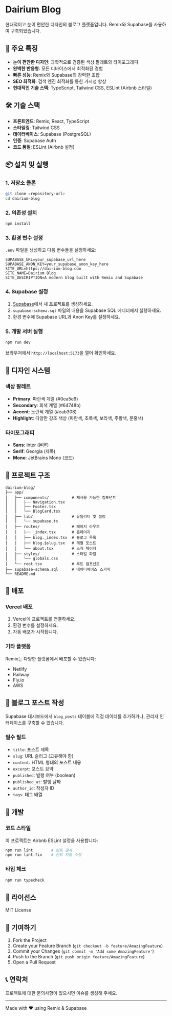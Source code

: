 # Dairium Blog

현대적이고 눈이 편안한 디자인의 블로그 플랫폼입니다. Remix와 Supabase를 사용하여 구축되었습니다.

## 🚀 주요 특징

- **눈이 편안한 디자인**: 과학적으로 검증된 색상 팔레트와 타이포그래피
- **완벽한 반응형**: 모든 디바이스에서 최적화된 경험
- **빠른 성능**: Remix와 Supabase의 강력한 조합
- **SEO 최적화**: 검색 엔진 최적화를 통한 가시성 향상
- **현대적인 기술 스택**: TypeScript, Tailwind CSS, ESLint (Airbnb 스타일)

## 🛠 기술 스택

- **프론트엔드**: Remix, React, TypeScript
- **스타일링**: Tailwind CSS
- **데이터베이스**: Supabase (PostgreSQL)
- **인증**: Supabase Auth
- **코드 품질**: ESLint (Airbnb 설정)

## 📦 설치 및 실행

### 1. 저장소 클론

```bash
git clone <repository-url>
cd dairium-blog
```

### 2. 의존성 설치

```bash
npm install
```

### 3. 환경 변수 설정

`.env` 파일을 생성하고 다음 변수들을 설정하세요:

```env
SUPABASE_URL=your_supabase_url_here
SUPABASE_ANON_KEY=your_supabase_anon_key_here
SITE_URL=https://dairium-blog.com
SITE_NAME=Dairium Blog
SITE_DESCRIPTION=A modern blog built with Remix and Supabase
```

### 4. Supabase 설정

1. [Supabase](https://supabase.com)에서 새 프로젝트를 생성하세요.
2. `supabase-schema.sql` 파일의 내용을 Supabase SQL 에디터에서 실행하세요.
3. 환경 변수에 Supabase URL과 Anon Key를 설정하세요.

### 5. 개발 서버 실행

```bash
npm run dev
```

브라우저에서 `http://localhost:5173`을 열어 확인하세요.

## 🎨 디자인 시스템

### 색상 팔레트

- **Primary**: 파란색 계열 (#0ea5e9)
- **Secondary**: 회색 계열 (#64748b)
- **Accent**: 노란색 계열 (#eab308)
- **Highlight**: 다양한 강조 색상 (파란색, 초록색, 보라색, 주황색, 분홍색)

### 타이포그래피

- **Sans**: Inter (본문)
- **Serif**: Georgia (제목)
- **Mono**: JetBrains Mono (코드)

## 📁 프로젝트 구조

```
dairium-blog/
├── app/
│   ├── components/          # 재사용 가능한 컴포넌트
│   │   ├── Navigation.tsx
│   │   ├── Footer.tsx
│   │   └── BlogCard.tsx
│   ├── lib/                 # 유틸리티 및 설정
│   │   └── supabase.ts
│   ├── routes/              # 페이지 라우트
│   │   ├── _index.tsx       # 홈페이지
│   │   ├── blog._index.tsx  # 블로그 목록
│   │   ├── blog.$slug.tsx   # 개별 포스트
│   │   └── about.tsx        # 소개 페이지
│   ├── styles/              # 스타일 파일
│   │   └── globals.css
│   └── root.tsx             # 루트 컴포넌트
├── supabase-schema.sql      # 데이터베이스 스키마
└── README.md
```

## 🚀 배포

### Vercel 배포

1. Vercel에 프로젝트를 연결하세요.
2. 환경 변수를 설정하세요.
3. 자동 배포가 시작됩니다.

### 기타 플랫폼

Remix는 다양한 플랫폼에서 배포할 수 있습니다:
- Netlify
- Railway
- Fly.io
- AWS

## 📝 블로그 포스트 작성

Supabase 대시보드에서 `blog_posts` 테이블에 직접 데이터를 추가하거나, 관리자 인터페이스를 구축할 수 있습니다.

### 필수 필드

- `title`: 포스트 제목
- `slug`: URL 슬러그 (고유해야 함)
- `content`: HTML 형태의 포스트 내용
- `excerpt`: 포스트 요약
- `published`: 발행 여부 (boolean)
- `published_at`: 발행 날짜
- `author_id`: 작성자 ID
- `tags`: 태그 배열

## 🔧 개발

### 코드 스타일

이 프로젝트는 Airbnb ESLint 설정을 사용합니다:

```bash
npm run lint        # 린트 검사
npm run lint:fix    # 린트 자동 수정
```

### 타입 체크

```bash
npm run typecheck
```

## 📄 라이선스

MIT License

## 🤝 기여하기

1. Fork the Project
2. Create your Feature Branch (`git checkout -b feature/AmazingFeature`)
3. Commit your Changes (`git commit -m 'Add some AmazingFeature'`)
4. Push to the Branch (`git push origin feature/AmazingFeature`)
5. Open a Pull Request

## 📞 연락처

프로젝트에 대한 문의사항이 있으시면 이슈를 생성해 주세요.

---

Made with ❤️ using Remix & Supabase
